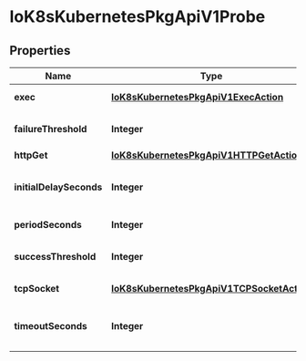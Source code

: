 
# IoK8sKubernetesPkgApiV1Probe

## Properties
Name | Type | Description | Notes
------------ | ------------- | ------------- | -------------
**exec** | [**IoK8sKubernetesPkgApiV1ExecAction**](IoK8sKubernetesPkgApiV1ExecAction.md) | One and only one of the following should be specified. Exec specifies the action to take. |  [optional]
**failureThreshold** | **Integer** | Minimum consecutive failures for the probe to be considered failed after having succeeded. Defaults to 3. Minimum value is 1. |  [optional]
**httpGet** | [**IoK8sKubernetesPkgApiV1HTTPGetAction**](IoK8sKubernetesPkgApiV1HTTPGetAction.md) | HTTPGet specifies the http request to perform. |  [optional]
**initialDelaySeconds** | **Integer** | Number of seconds after the container has started before liveness probes are initiated. More info: https://kubernetes.io/docs/concepts/workloads/pods/pod-lifecycle#container-probes |  [optional]
**periodSeconds** | **Integer** | How often (in seconds) to perform the probe. Default to 10 seconds. Minimum value is 1. |  [optional]
**successThreshold** | **Integer** | Minimum consecutive successes for the probe to be considered successful after having failed. Defaults to 1. Must be 1 for liveness. Minimum value is 1. |  [optional]
**tcpSocket** | [**IoK8sKubernetesPkgApiV1TCPSocketAction**](IoK8sKubernetesPkgApiV1TCPSocketAction.md) | TCPSocket specifies an action involving a TCP exposedPort. TCP hooks not yet supported |  [optional]
**timeoutSeconds** | **Integer** | Number of seconds after which the probe times out. Defaults to 1 second. Minimum value is 1. More info: https://kubernetes.io/docs/concepts/workloads/pods/pod-lifecycle#container-probes |  [optional]



